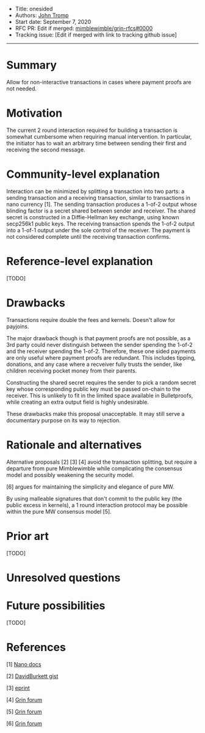 - Title: onesided
- Authors: [John Tromp](mailto:john.tromp@gmail.com)
- Start date: September 7, 2020
- RFC PR: Edit if merged: [mimblewimble/grin-rfcs#0000](https://github.com/mimblewimble/grin-rfcs/pull/0000) 
- Tracking issue: [Edit if merged with link to tracking github issue]

---

# Summary
[summary]: #summary

Allow for non-interactive transactions in cases where payment proofs are not needed.

# Motivation
[motivation]: #motivation

The current 2 round interaction required for building a transaction is somewhat cumbersome when requiring manual intervention.
In particular, the initiator has to wait an arbitrary time between sending their first and receiving the second message.

# Community-level explanation
[community-level-explanation]: #community-level-explanation

Interaction can be minimized by splitting a transaction into two parts: a sending transaction and a receiving transaction,
similar to transactions in nano currency [1].
The sending transaction produces a 1-of-2 output whose blinding factor is a secret shared between sender and receiver.
The shared secret is constructed in a Diffie-Hellman key exchange, using known secp256k1 public keys.
The receiving transaction spends the 1-of-2 output into a 1-of-1 output under the sole control of the receiver.
The payment is not considered complete until the receiving transaction confirms.

# Reference-level explanation
[reference-level-explanation]: #reference-level-explanation

[TODO]

# Drawbacks
[drawbacks]: #drawbacks

Transactions require double the fees and kernels. Doesn't allow for payjoins.

The major drawback though is that payment proofs are not possible, 
as a 3rd party could never distinguish between the sender spending the 1-of-2 and the receiver spending the 1-of-2.
Therefore, these one sided payments are only useful where payment proofs are redundant.
This includes tipping, donations, and any case where a recveiver fully trusts the sender,
like children receiving pocket money from their parents.

Constructing the shared secret requires the sender to pick a random secret key
whose corresponding public key must be passed on-chain to the receiver. This is unlikely
to fit in the limited space available in Bulletproofs, while creating an extra output field
is highly undesirable.

These drawbacks make this proposal unacceptable. It may still serve a documentary purpose on its way to rejection.

# Rationale and alternatives
[rationale-and-alternatives]: #rationale-and-alternatives

Alternative proposals [2] [3] [4] avoid the transaction splitting, but require a departure from pure Mimblewimble
while complicating the consensus model and possibly weakening the security model.

[6] argues for maintaining the simplicity and elegance of pure MW.

By using malleable signatures that don't commit to the public key (the public excess in kernels),
a 1 round interaction protocol may be possible within the pure MW consensus model [5].

# Prior art
[prior-art]: #prior-art

[TODO]

# Unresolved questions
[unresolved-questions]: #unresolved-questions


# Future possibilities
[future-possibilities]: #future-possibilities

[TODO]

# References
[references]: #references

[1] [Nano docs](https://docs.nano.org/integration-guides/key-management/#creating-transactions)

[2] [DavidBurkett gist](https://gist.github.com/DavidBurkett/32e33835b03f9101666690b7d6185203)

[3] [eprint](https://eprint.iacr.org/2020/1064.pdf)

[4] [Grin forum](https://forum.grin.mw/t/a-draft-design-of-mimblewimble-on-nervos-ckb)

[5] [Grin forum](https://forum.grin.mw/t/integrated-payment-proofs-and-round-minimization)

[6] [Grin forum](https://forum.grin.mw/t/pep-talk-for-one-sided-transactions/7361/8)
